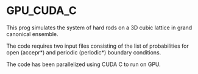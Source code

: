 # GPU_CUDA_C

This prog simulates the system of hard rods on a 3D cubic lattice in grand canonical ensemble. 

The code requires two input files consisting of the list of probabilities for open (accepr*) and periodic (periodic*) boundary conditions.

The code has been parallelized using CUDA C to run on GPU. 
